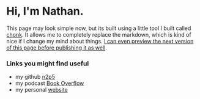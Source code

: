# Hi, I'm Nathan.

This page may look simple now, but its built using a little tool I built called [chonk](/p/n2p5/chonk/). It allows me to completely replace the markdown, which is kind of nice if I change my mind about things. [I can even preview the next version of this page before publishing it as well](/r/n2p5/home:preview).

### Links you might find useful
- my github [n2p5](https://github.com/n2p5)
- my podcast [Book Overflow](https://www.youtube.com/@bookoverflowpod)
- my personal [website](https://n.2p5.xyz)